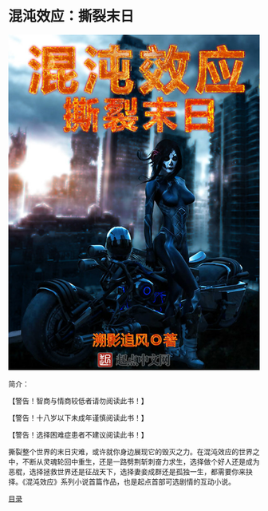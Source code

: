 # 混沌效应：撕裂末日


![封面](/images/153936.jpg)


简介：

【警告！智商与情商较低者请勿阅读此书！】

【警告！十八岁以下未成年谨慎阅读此书！】

【警告！选择困难症患者不建议阅读此书！】

撕裂整个世界的末日灾难，或许就你身边展现它的毁灭之力。在混沌效应的世界之中，不断从灵魂轮回中重生，还是一路劈荆斩刺奋力求生，选择做个好人还是成为恶棍，选择拯救世界还是征战天下，选择妻妾成群还是孤独一生，都需要你来抉择。《混沌效应》系列小说首篇作品，也是起点首部可选剧情的互动小说。 


﻿[目录](/toc/index)
